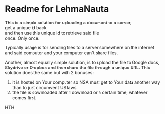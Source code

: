 # Readme for LehmaNauta

This is a simple solution for uploading a document to a server,  
get a unique id back  
and then use this unique id to retrieve said file  
once. Only once.

Typically usage is for sending files to a server somewhere on the internet and said computer and your computer can't share files.

Another, almost equally simple solution, is to upload the file to Google docs, Skydrive or Dropbox and then share the file through a unique URL. This solution does the same but with 2 bonuses:  
1) it is hosted on Your computer so NSA must get to Your data another way than to just circumvent US laws
2) the file is downloaded after 1 download or a certain time, whatever comes first.

HTH